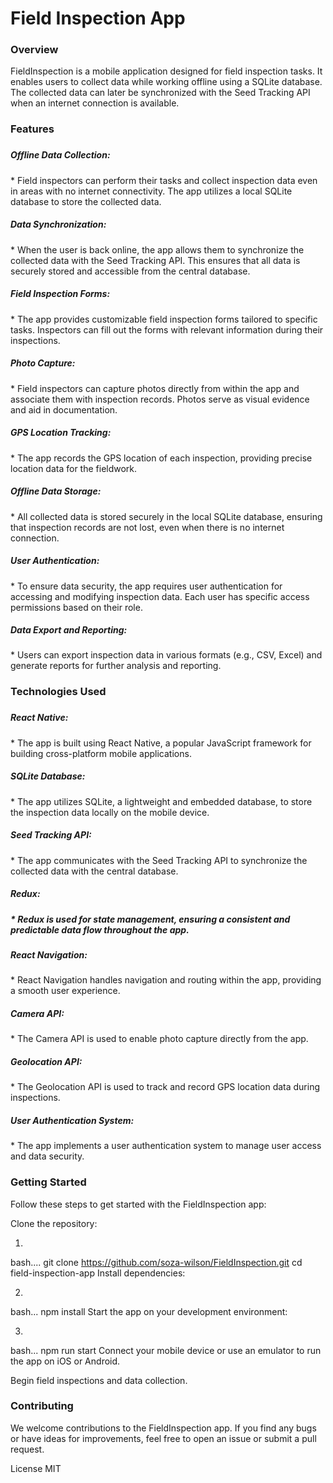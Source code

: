 <h1>Field Inspection App</h1>
<h3>Overview</h3>
<p>FieldInspection is a mobile application designed for field inspection tasks. It enables users to collect data while working offline using a SQLite database. The collected data can later be synchronized with the Seed Tracking API when an internet connection is available.</p>

<h3>Features<h3>
<h5>Offline Data Collection: </h5> * Field inspectors can perform their tasks and collect inspection data even in areas with no internet connectivity. The app utilizes a local SQLite database to store the collected data.

<h5>Data Synchronization:</h5> * When the user is back online, the app allows them to synchronize the collected data with the Seed Tracking API. This ensures that all data is securely stored and accessible from the central database.

<h5>Field Inspection Forms:</h5> * The app provides customizable field inspection forms tailored to specific tasks. Inspectors can fill out the forms with relevant information during their inspections.

<h5>Photo Capture:</h5> * Field inspectors can capture photos directly from within the app and associate them with inspection records. Photos serve as visual evidence and aid in documentation.

<h5>GPS Location Tracking:</h5> * The app records the GPS location of each inspection, providing precise location data for the fieldwork.

<h5>Offline Data Storage: </h5> * All collected data is stored securely in the local SQLite database, ensuring that inspection records are not lost, even when there is no internet connection.

<h5>User Authentication: </h5> * To ensure data security, the app requires user authentication for accessing and modifying inspection data. Each user has specific access permissions based on their role.

<h5>Data Export and Reporting: </h5> * Users can export inspection data in various formats (e.g., CSV, Excel) and generate reports for further analysis and reporting.

<h3>Technologies Used <h3>
<h5>React Native:</h5> * The app is built using React Native, a popular JavaScript framework for building cross-platform mobile applications.

<h5>SQLite Database:</h5> * The app utilizes SQLite, a lightweight and embedded database, to store the inspection data locally on the mobile device.

<h5>Seed Tracking API:</h5> * The app communicates with the Seed Tracking API to synchronize the collected data with the central database.

<h5>Redux:<h5> * Redux is used for state management, ensuring a consistent and predictable data flow throughout the app.

<h5>React Navigation: </h5> * React Navigation handles navigation and routing within the app, providing a smooth user experience.

<h5>Camera API:</h5> * The Camera API is used to enable photo capture directly from the app.

<h5>Geolocation API:</h5> * The Geolocation API is used to track and record GPS location data during inspections.

<h5>User Authentication System:</h5> * The app implements a user authentication system to manage user access and data security.

<h3>Getting Started</h3>
Follow these steps to get started with the FieldInspection app:

Clone the repository:


1.
bash....
git clone https://github.com/soza-wilson/FieldInspection.git
cd field-inspection-app
Install dependencies:

2.
bash...
npm install
Start the app on your development environment:

3.
bash...
npm run start
Connect your mobile device or use an emulator to run the app on iOS or Android.

Begin field inspections and data collection.

<h3>Contributing</h3>
We welcome contributions to the FieldInspection app. If you find any bugs or have ideas for improvements, feel free to open an issue or submit a pull request.

License MIT
